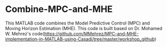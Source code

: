 # Combine-MPC-and-MHE
This MATLAB code combines the Model Predictive Control (MPC) and Moving Horizon Estimation (MHE). This code is built based on Dr. Mohamed W. Mehrez's code(https://github.com/MMehrez/MPC-and-MHE-implementation-in-MATLAB-using-Casadi/tree/master/workshop_github)
